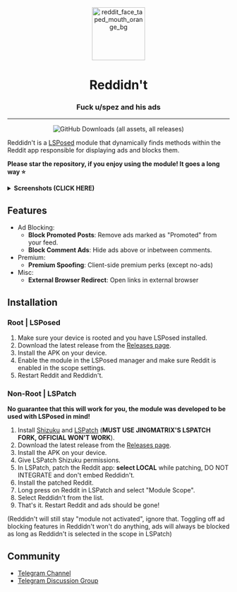 
<div align="center">
    <img src="https://github.com/user-attachments/assets/d2c4a227-a671-46b2-82a7-8662bee3458d" alt="reddit_face_taped_mouth_orange_bg" width="120"/>

# Reddidn't

### Fuck u/spez and his ads

---

![GitHub Downloads (all assets, all releases)](https://img.shields.io/github/downloads/Xposed-Modules-Repo/com.wizpizz.reddidnt/total)


</div>


Reddidn't is a [LSPosed](https://github.com/LSPosed/LSPosed) module that dynamically finds methods within the Reddit app responsible for displaying ads and blocks them.

**Please star the repository, if you enjoy using the module! It goes a long way ⭐**

<details>
<summary><strong>Screenshots (CLICK HERE)</strong></summary>

<p align="center">
    <img src="https://github.com/user-attachments/assets/37375c23-492f-4212-a0c6-7f2808d63ad9" alt="Screenshot 1" width="250"/>
    <img src="https://github.com/user-attachments/assets/6fe4bfda-d79f-419e-904b-cabcd525547f" alt="Screenshot 2" width="250"/>
</p>
</details>

## Features

* Ad Blocking:
    * **Block Promoted Posts**: Remove ads marked as "Promoted" from your feed.
    * **Block Comment Ads**: Hide ads above or inbetween comments.
* Premium:
    * **Premium Spoofing**: Client-side premium perks (except no-ads)
* Misc:
    * **External Browser Redirect**: Open links in external browser


## Installation 

### Root | LSPosed

1. Make sure your device is rooted and you have LSPosed installed.
2. Download the latest release from the [Releases page](https://github.com/Xposed-Modules-Repo/com.wizpizz.reddidnt/releases).
3. Install the APK on your device.
4. Enable the module in the LSPosed manager and make sure Reddit is enabled in the scope settings.
5. Restart Reddit and Reddidn't.

### Non-Root | LSPatch

**No guarantee that this will work for you, the module was developed to be used with LSPosed in mind!**

1. Install [Shizuku](https://play.google.com/store/apps/details?id=moe.shizuku.privileged.api) and [LSPatch](https://github.com/JingMatrix/LSPatch/releases) (**MUST USE JINGMATRIX'S LSPATCH  FORK, OFFICIAL WON'T WORK**).
2. Download the latest release from the [Releases page](https://github.com/Xposed-Modules-Repo/com.wizpizz.reddidnt/releases).
3. Install the APK on your device.
4. Give LSPatch Shizuku permissions.
5. In LSPatch, patch the Reddit app: **select LOCAL** while patching, DO NOT INTEGRATE and don't embed Reddidn't.
6. Install the patched Reddit.
7. Long press on Reddit in LSPatch and select "Module Scope".
8. Select Reddidn't from the list.
9. That's it. Restart Reddit and ads should be gone!

(Reddidn't will still stay "module not activated", ignore that. Toggling off ad blocking features in Reddidn't won't do anything, ads will always be blocked as long as Reddidn't is selected in the scope in LSPatch)

## Community
- [Telegram Channel](https://t.me/reddidntapp)
- [Telegram Discussion Group](https://t.me/reddidntappdiscussion)


